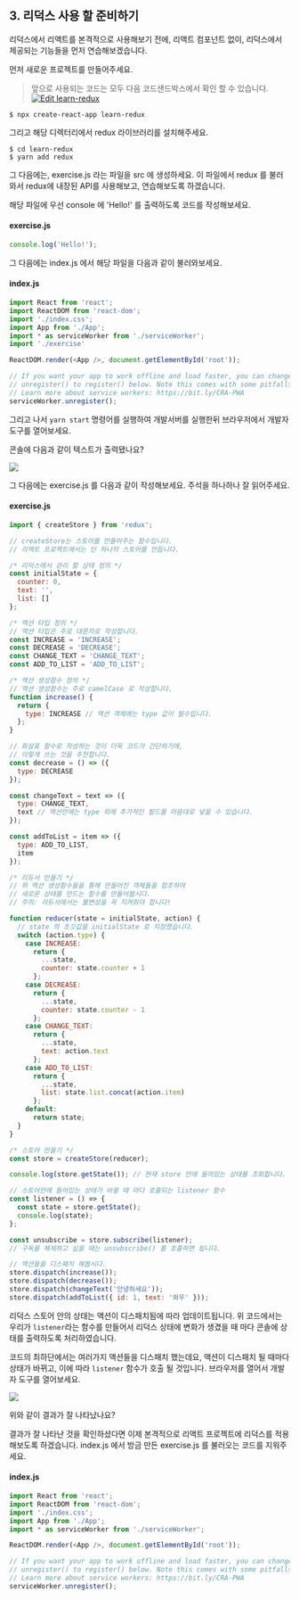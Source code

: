 ## 3. 리덕스 사용 할 준비하기

리덕스에서 리액트를 본격적으로 사용해보기 전에, 리액트 컴포넌트 없이, 리덕스에서 제공되는 기능들을 먼저 연습해보겠습니다. 

먼저 새로운 프로젝트를 만들어주세요.

> 앞으로 사용되는 코드는 모두 다음 코드샌드박스에서 확인 할 수 있습니다.
> [![Edit learn-redux](https://codesandbox.io/static/img/play-codesandbox.svg)](https://codesandbox.io/s/learn-redux-lv1ch?fontsize=14)

```
$ npx create-react-app learn-redux
```

그리고 해당 디렉터리에서 redux 라이브러리를 설치해주세요.

```
$ cd learn-redux
$ yarn add redux
```

그 다음에는, exercise.js 라는 파일을 src 에 생성하세요. 이 파일에서 redux 를 불러와서 redux에 내장된 API를 사용해보고, 연습해보도록 하겠습니다.

해당 파일에 우선 console 에 'Hello!' 를 출력하도록 코드를 작성해보세요.

#### exercise.js
```javascript
console.log('Hello!');
```

그 다음에는 index.js 에서 해당 파일을 다음과 같이 불러와보세요.

#### index.js
```javascript
import React from 'react';
import ReactDOM from 'react-dom';
import './index.css';
import App from './App';
import * as serviceWorker from './serviceWorker';
import './exercise'

ReactDOM.render(<App />, document.getElementById('root'));

// If you want your app to work offline and load faster, you can change
// unregister() to register() below. Note this comes with some pitfalls.
// Learn more about service workers: https://bit.ly/CRA-PWA
serviceWorker.unregister();
```

그리고 나서 `yarn start` 명령어를 실행하여 개발서버를 실행한뒤 브라우저에서 개발자 도구를 열어보세요.

콘솔에 다음과 같이 텍스트가 출력됐나요?

![](https://i.imgur.com/AWfUV8w.png)

그 다음에는 exercise.js 를 다음과 같이 작성해보세요. 주석을 하나하나 잘 읽어주세요.

#### exercise.js
```javascript
import { createStore } from 'redux';

// createStore는 스토어를 만들어주는 함수입니다.
// 리액트 프로젝트에서는 단 하나의 스토어를 만듭니다.

/* 리덕스에서 관리 할 상태 정의 */
const initialState = {
  counter: 0,
  text: '',
  list: []
};

/* 액션 타입 정의 */
// 액션 타입은 주로 대문자로 작성합니다.
const INCREASE = 'INCREASE';
const DECREASE = 'DECREASE';
const CHANGE_TEXT = 'CHANGE_TEXT';
const ADD_TO_LIST = 'ADD_TO_LIST';

/* 액션 생성함수 정의 */
// 액션 생성함수는 주로 camelCase 로 작성합니다.
function increase() {
  return {
    type: INCREASE // 액션 객체에는 type 값이 필수입니다.
  };
}

// 화살표 함수로 작성하는 것이 더욱 코드가 간단하기에,
// 이렇게 쓰는 것을 추천합니다.
const decrease = () => ({
  type: DECREASE
});

const changeText = text => ({
  type: CHANGE_TEXT,
  text // 액션안에는 type 외에 추가적인 필드를 마음대로 넣을 수 있습니다.
});

const addToList = item => ({
  type: ADD_TO_LIST,
  item
});

/* 리듀서 만들기 */
// 위 액션 생성함수들을 통해 만들어진 객체들을 참조하여
// 새로운 상태를 만드는 함수를 만들어봅시다.
// 주의: 리듀서에서는 불변성을 꼭 지켜줘야 합니다!

function reducer(state = initialState, action) {
  // state 의 초깃값을 initialState 로 지정했습니다.
  switch (action.type) {
    case INCREASE:
      return {
        ...state,
        counter: state.counter + 1
      };
    case DECREASE:
      return {
        ...state,
        counter: state.counter - 1
      };
    case CHANGE_TEXT:
      return {
        ...state,
        text: action.text
      };
    case ADD_TO_LIST:
      return {
        ...state,
        list: state.list.concat(action.item)
      };
    default:
      return state;
  }
}

/* 스토어 만들기 */
const store = createStore(reducer);

console.log(store.getState()); // 현재 store 안에 들어있는 상태를 조회합니다.

// 스토어안에 들어있는 상태가 바뀔 때 마다 호출되는 listener 함수
const listener = () => {
  const state = store.getState();
  console.log(state);
};

const unsubscribe = store.subscribe(listener);
// 구독을 해제하고 싶을 때는 unsubscribe() 를 호출하면 됩니다.

// 액션들을 디스패치 해봅시다.
store.dispatch(increase());
store.dispatch(decrease());
store.dispatch(changeText('안녕하세요'));
store.dispatch(addToList({ id: 1, text: '와우' }));
```

리덕스 스토어 안의 상태는 액션이 디스패치됨에 따라 업데이트됩니다. 위 코드에서는 우리가 `listener`라는 함수를 만들어서 리덕스 상태에 변화가 생겼을 때 마다 콘솔에 상태를 출력하도록 처리하였습니다. 

코드의 최하단에서는 여러가지 액션들을 디스패치 했는데요, 액션이 디스패치 될 때마다 상태가 바뀌고, 이에 따라 `listener` 함수가 호출 될 것입니다. 브라우저를 열어서 개발자 도구를 열어보세요.

![](https://i.imgur.com/1kwc0ML.png)

위와 같이 결과가 잘 나타났나요?

결과가 잘 나타난 것을 확인하셨다면 이제 본격적으로 리액트 프로젝트에 리덕스를 적용해보도록 하겠습니다. index.js 에서 방금 만든 exercise.js 를 불러오는 코드를 지워주세요.

#### index.js
```javascript
import React from 'react';
import ReactDOM from 'react-dom';
import './index.css';
import App from './App';
import * as serviceWorker from './serviceWorker';

ReactDOM.render(<App />, document.getElementById('root'));

// If you want your app to work offline and load faster, you can change
// unregister() to register() below. Note this comes with some pitfalls.
// Learn more about service workers: https://bit.ly/CRA-PWA
serviceWorker.unregister();
```

